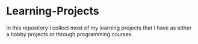# Learning-Projects
In this repository I collect most of my learning projects that I have as either a hobby projects or through programming courses.
